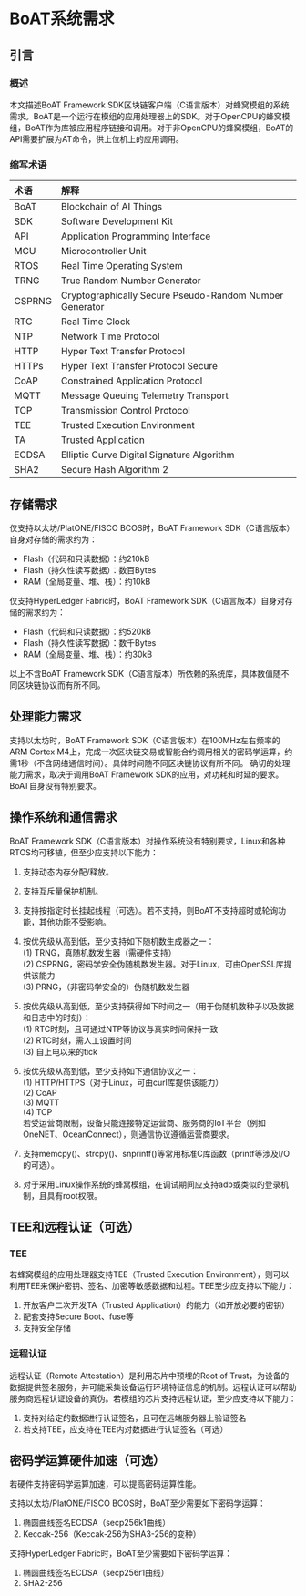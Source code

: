 # BoAT系统需求

## 引言

### 概述
本文描述BoAT Framework SDK区块链客户端（C语言版本）对蜂窝模组的系统需求。BoAT是一个运行在模组的应用处理器上的SDK。对于OpenCPU的蜂窝模组，BoAT作为库被应用程序链接和调用。对于非OpenCPU的蜂窝模组，BoAT的API需要扩展为AT命令，供上位机上的应用调用。

### 缩写术语
|术语   |解释                          |
|:----- |:--------------------------- |
|BoAT|Blockchain of AI Things|
|SDK|Software Development Kit|
|API|Application Programming Interface|
|MCU|Microcontroller Unit|
|RTOS|Real Time Operating System|
|TRNG|True Random Number Generator|
|CSPRNG|Cryptographically Secure Pseudo-Random Number Generator|
|RTC|Real Time Clock|
|NTP|Network Time Protocol|
|HTTP|Hyper Text Transfer Protocol|
|HTTPs|Hyper Text Transfer Protocol Secure|
|CoAP|Constrained Application Protocol|
|MQTT|Message Queuing Telemetry Transport|
|TCP|Transmission Control Protocol|
|TEE|Trusted Execution Environment|
|TA|Trusted Application|
|ECDSA|Elliptic Curve Digital Signature Algorithm|
|SHA2|Secure Hash Algorithm 2|


## 存储需求

仅支持以太坊/PlatONE/FISCO BCOS时，BoAT Framework SDK（C语言版本）自身对存储的需求约为：
- Flash（代码和只读数据）：约210kB
- Flash（持久性读写数据）：数百Bytes
- RAM（全局变量、堆、栈）：约10kB

仅支持HyperLedger Fabric时，BoAT Framework SDK（C语言版本）自身对存储的需求约为：
- Flash（代码和只读数据）：约520kB
- Flash（持久性读写数据）：数千Bytes
- RAM（全局变量、堆、栈）：约30kB

以上不含BoAT Framework SDK（C语言版本）所依赖的系统库，具体数值随不同区块链协议而有所不同。

## 处理能力需求

支持以太坊时，BoAT Framework SDK（C语言版本）在100MHz左右频率的ARM Cortex M4上，完成一次区块链交易或智能合约调用相关的密码学运算，约需1秒（不含网络通信时间）。具体时间随不同区块链协议有所不同。
确切的处理能力需求，取决于调用BoAT Framework SDK的应用，对功耗和时延的要求。BoAT自身没有特别要求。

## 操作系统和通信需求

BoAT Framework SDK（C语言版本）对操作系统没有特别要求，Linux和各种RTOS均可移植，但至少应支持以下能力：
1. 支持动态内存分配/释放。
2. 支持互斥量保护机制。
3. 支持按指定时长挂起线程（可选）。若不支持，则BoAT不支持超时或轮询功能，其他功能不受影响。
4. 按优先级从高到低，至少支持如下随机数生成器之一：<br>
   (1)	TRNG，真随机数发生器（需硬件支持）<br>
   (2)	CSPRNG，密码学安全伪随机数发生器。对于Linux，可由OpenSSL库提供该能力 <br>
   (3)	PRNG，（非密码学安全的）伪随机数发生器
5. 按优先级从高到低，至少支持获得如下时间之一（用于伪随机数种子以及数据和日志中的时刻）：<br>
   (1)	RTC时刻，且可通过NTP等协议与真实时间保持一致 <br>
   (2)	RTC时刻，需人工设置时间 <br>
   (3)	自上电以来的tick

6. 按优先级从高到低，至少支持如下通信协议之一：<br>
   (1)	HTTP/HTTPS（对于Linux，可由curl库提供该能力）<br>
   (2)	CoAP <br>
   (3)	MQTT <br>
   (4)	TCP <br>
若受运营商限制，设备只能连接特定运营商、服务商的IoT平台（例如OneNET、OceanConnect），则通信协议遵循运营商要求。
7. 支持memcpy()、strcpy()、snprintf()等常用标准C库函数（printf等涉及I/O的可选）。
8. 对于采用Linux操作系统的蜂窝模组，在调试期间应支持adb或类似的登录机制，且具有root权限。

## TEE和远程认证（可选）

### TEE

若蜂窝模组的应用处理器支持TEE（Trusted Execution Environment），则可以利用TEE来保护密钥、签名、加密等敏感数据和过程。TEE至少应支持以下能力：
1. 开放客户二次开发TA（Trusted Application）的能力（如开放必要的密钥）
2. 配套支持Secure Boot、fuse等
3. 支持安全存储

### 远程认证

远程认证（Remote Attestation）是利用芯片中预埋的Root of Trust，为设备的数据提供签名服务，并可能采集设备运行环境特征信息的机制。远程认证可以帮助服务商远程认证设备的真伪。若模组的芯片支持远程认证，至少应支持以下能力：
1. 支持对给定的数据进行认证签名，且可在远端服务器上验证签名
2. 若支持TEE，应支持在TEE内对数据进行认证签名（可选）


## 密码学运算硬件加速（可选）

若硬件支持密码学运算加速，可以提高密码运算性能。

支持以太坊/PlatONE/FISCO BCOS时，BoAT至少需要如下密码学运算：
1. 椭圆曲线签名ECDSA（secp256k1曲线）
2. Keccak-256（Keccak-256为SHA3-256的变种）

支持HyperLedger Fabric时，BoAT至少需要如下密码学运算：
1. 椭圆曲线签名ECDSA（secp256r1曲线）
2. SHA2-256


